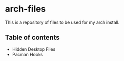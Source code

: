 # arch-files
This is a repository of files to be used for my arch install.
## Table of contents
- Hidden Desktop Files
- Pacman Hooks